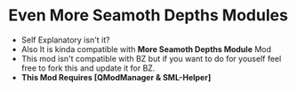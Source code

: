 # Even More Seamoth Depths Modules
- Self Explanatory isn't it?
- Also It is kinda compatible with **More Seamoth Depths Module** Mod
- This mod isn't compatible with BZ but if you want to do for youself feel free to fork this and update it for BZ.
- **This Mod Requires [QModManager & SML-Helper]**
